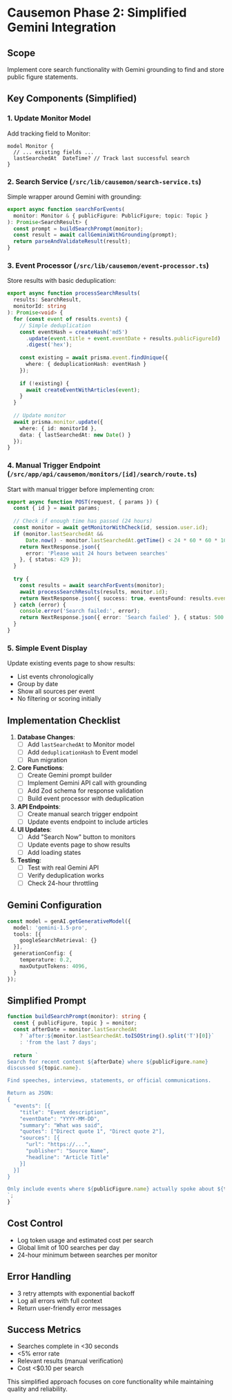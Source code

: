 # Causemon Phase 2: Simplified Gemini Integration

## Scope
Implement core search functionality with Gemini grounding to find and store public figure statements.

## Key Components (Simplified)

### 1. Update Monitor Model
Add tracking field to Monitor:
```prisma
model Monitor {
  // ... existing fields ...
  lastSearchedAt  DateTime? // Track last successful search
}
```

### 2. Search Service (`/src/lib/causemon/search-service.ts`)
Simple wrapper around Gemini with grounding:

```typescript
export async function searchForEvents(
  monitor: Monitor & { publicFigure: PublicFigure; topic: Topic }
): Promise<SearchResult> {
  const prompt = buildSearchPrompt(monitor);
  const result = await callGeminiWithGrounding(prompt);
  return parseAndValidateResult(result);
}
```

### 3. Event Processor (`/src/lib/causemon/event-processor.ts`)
Store results with basic deduplication:

```typescript
export async function processSearchResults(
  results: SearchResult,
  monitorId: string
): Promise<void> {
  for (const event of results.events) {
    // Simple deduplication
    const eventHash = createHash('md5')
      .update(event.title + event.eventDate + results.publicFigureId)
      .digest('hex');
    
    const existing = await prisma.event.findUnique({
      where: { deduplicationHash: eventHash }
    });
    
    if (!existing) {
      await createEventWithArticles(event);
    }
  }
  
  // Update monitor
  await prisma.monitor.update({
    where: { id: monitorId },
    data: { lastSearchedAt: new Date() }
  });
}
```

### 4. Manual Trigger Endpoint (`/src/app/api/causemon/monitors/[id]/search/route.ts`)
Start with manual trigger before implementing cron:

```typescript
export async function POST(request, { params }) {
  const { id } = await params;
  
  // Check if enough time has passed (24 hours)
  const monitor = await getMonitorWithCheck(id, session.user.id);
  if (monitor.lastSearchedAt && 
      Date.now() - monitor.lastSearchedAt.getTime() < 24 * 60 * 60 * 1000) {
    return NextResponse.json({ 
      error: 'Please wait 24 hours between searches' 
    }, { status: 429 });
  }
  
  try {
    const results = await searchForEvents(monitor);
    await processSearchResults(results, monitor.id);
    return NextResponse.json({ success: true, eventsFound: results.events.length });
  } catch (error) {
    console.error('Search failed:', error);
    return NextResponse.json({ error: 'Search failed' }, { status: 500 });
  }
}
```

### 5. Simple Event Display
Update existing events page to show results:
- List events chronologically
- Group by date
- Show all sources per event
- No filtering or scoring initially

## Implementation Checklist

1. **Database Changes**:
   - [ ] Add `lastSearchedAt` to Monitor model
   - [ ] Add `deduplicationHash` to Event model
   - [ ] Run migration

2. **Core Functions**:
   - [ ] Create Gemini prompt builder
   - [ ] Implement Gemini API call with grounding
   - [ ] Add Zod schema for response validation
   - [ ] Build event processor with deduplication

3. **API Endpoints**:
   - [ ] Create manual search trigger endpoint
   - [ ] Update events endpoint to include articles

4. **UI Updates**:
   - [ ] Add "Search Now" button to monitors
   - [ ] Update events page to show results
   - [ ] Add loading states

5. **Testing**:
   - [ ] Test with real Gemini API
   - [ ] Verify deduplication works
   - [ ] Check 24-hour throttling

## Gemini Configuration

```typescript
const model = genAI.getGenerativeModel({
  model: 'gemini-1.5-pro',
  tools: [{
    googleSearchRetrieval: {}
  }],
  generationConfig: {
    temperature: 0.2,
    maxOutputTokens: 4096,
  }
});
```

## Simplified Prompt

```typescript
function buildSearchPrompt(monitor): string {
  const { publicFigure, topic } = monitor;
  const afterDate = monitor.lastSearchedAt 
    ? `after:${monitor.lastSearchedAt.toISOString().split('T')[0]}`
    : 'from the last 7 days';
  
  return `
Search for recent content ${afterDate} where ${publicFigure.name} 
discussed ${topic.name}.

Find speeches, interviews, statements, or official communications.

Return as JSON:
{
  "events": [{
    "title": "Event description",
    "eventDate": "YYYY-MM-DD",
    "summary": "What was said",
    "quotes": ["Direct quote 1", "Direct quote 2"],
    "sources": [{
      "url": "https://...",
      "publisher": "Source Name",
      "headline": "Article Title"
    }]
  }]
}

Only include events where ${publicFigure.name} actually spoke about ${topic.name}.
`;
}
```

## Cost Control
- Log token usage and estimated cost per search
- Global limit of 100 searches per day
- 24-hour minimum between searches per monitor

## Error Handling
- 3 retry attempts with exponential backoff
- Log all errors with full context
- Return user-friendly error messages

## Success Metrics
- Searches complete in <30 seconds
- <5% error rate
- Relevant results (manual verification)
- Cost <$0.10 per search

This simplified approach focuses on core functionality while maintaining quality and reliability.
